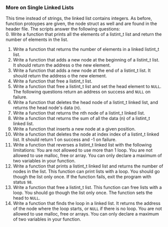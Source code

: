 ### More on Single Linked Lists  
This time instead of strings, the linked list contains integers. As before, function protoypes are given, the node struct as well and are found in the header file. The scripts answer the following questions:  
0. Write a function that prints all the elements of a listint_t list and return the number of elements in the list.  
1. Write a function that returns the number of elements in a linked listint_t list.  
2. Write a function that adds a new node at the beginning of a listint_t list. It should return the address o the new element.  
3. Write a function that adds a new node at the end of a listint_t list. It should return the address o the new element.    
4. Write a function that free a listint_t list.  
5. Write a function that free a listint_t list and set the head element to `NULL`.   
The following questions return an address on success and `NULL` on failure.  
6. Write a function that deletes the head node of a listint_t linked list, and returns the head node's data (n).  
7. Write a function that returns the nth node of a listint_t linked list.  
8. Write a function that returns the sum of all the data (n) of a listint_t linked list.  
9. Write a function that inserts a new node at a given position.  
10. Write a function that deletes the node at index index of a listint_t linked list. It should return 1 on success and -1 on failure.  
11. Write a function that reverses a listint_t linked list with the following limitations: You are not allowed to use more than 1 loop. You are not allowed to use malloc, free or array. You can only declare a maximum of two variables in your function.   
12. Write a function that prints a listint_t linked list and returns the number of nodes in the list. This function can print lists with a loop. You should go though the list only once. If the function fails, exit the program with status `98`.  
13. Write a function that free a listint_t list. This function can free lists with a loop. You should go though the list only once. The function sets the head to `NULL`.  
14. Write a function that finds the loop in a linked list. It returns the address of the node where the loop starts, or `NULL` if there is no loop. You are not allowed to use malloc, free or arrays. You can only declare a maximum of two variables in your function.

